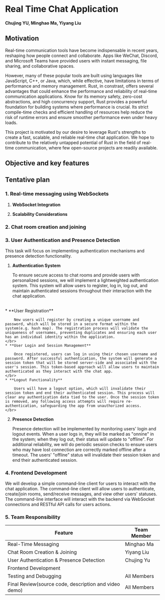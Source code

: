 # Real Time Chat Application

#### Chujing YU, Minghao Ma, Yiyang Liu

## Motivation

Real-time communication tools have become indispensable in recent years, reshaping how people connect and collaborate. Apps like WeChat, Discord, and Microsoft Teams have provided users with instant messaging, file sharing, and collaborative spaces.  

However, many of these popular tools are built using languages like JavaScript, C++, or Java, which, while effective, have limitations in terms of performance and memory management. Rust, in constrast, offers several advantages that could enhance the performance and reliability of real-time communication applications. Know for its memory safety, zero-cost abstractions, and high concurrency support, Rust provides a powerful foundation for building systems where performance is crucial. Its strict compile-time checks and efficient handling of resources help reduce the risk of runtime errors and ensure smoother performance even under heavy loads.

This project is motivated by our desire to leverage Rust's strengths to create a fast, scalable, and reliable real-time chat application. We hope to contribute to the relatively untapped potential of Rust in the field of real-time communication, where few open-source projects are readily available.

## Objective and key features

## Tentative plan

### 1. Real-time messaging using WebSockets

1. **WebSocket Integration**

2. **Scalability Considerations**

### 2. Chat room creation and joining

### 3. User Authentication and Presence Detection

This task will focus on implementing authentication mechanisms and presence detection functionality.

1. **Authentication System**

    To ensure secure access to chat rooms and provide users with personalized sessions, we will implement a lightweighted authentication system. This system will allow users to register, log in, log out, and maintain authenticated sessions throughout their interaction with the chat application.
</br>
    * **User Registration**

        New users will register by creating a unique username and password, which will be stored in a secure format within the system(e.g. hash map). The registration process will validate the uniqueness of usernames, preventing duplicates and ensuring each user has an individual identity within the application.
    </br>
    * **User Login and Session Management**

        Once registered, users can log in using their chosen username and password. After successful authentication, the system will generate a session token that will be stored server-side and associated with the user's session. This token-based approach will allow users to maintain authenticated as they interact with the chat app.
    </br>
    * **Logout Functionality**

        Users will have a logout option, which will invalidate their session token and end their authenticated session. This process will clear any authentication data tied to the user. Once the session token is removed, any following access attempts will require re-authentication, safeguarding the app from unauthorized access.
    </br>
2. **Presence Detection**

    Presence detection will be implemented by monitoring users' login and logout events. When a user logs in, they will be marked as "onnine" in the system; when they log out, their status will update to "offline". For additional reliability, we will do periodic session checks to ensure users who may have lost connection are correctly marked offline after a timeout. The users' "offline" status will invalidate their session token and end their authenticated session.

### 4. Frontend Development

We will develop a simple command-line client for users to interact with the chat application. The command-line client will allow users to authenticate, create/join rooms, send/receive messages, and view other users' statuses. The command-line interface will interact with the backend via WebSocket connections and RESTful API calls for users actions.

### 5. Team Responsibility

|**Feature**   |**Team Member**|
|--------------|---------------|
|Real-Time Messaging|Minghao Ma|
|Chat Room Creation & Joining|Yiyang Liu|
|User Authentication & Presence Detection|Chujing Yu|
|Frontend Development                    |          |
|Testing and Debugging                   |All Members|
|Final Review(source code, description and video demo)|All Members|
